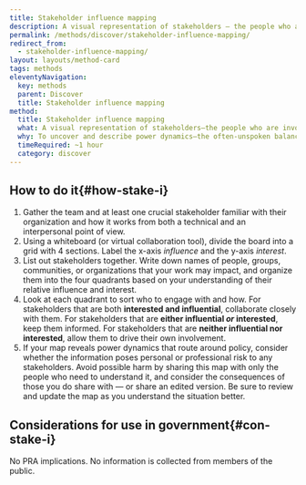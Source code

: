 ```yaml
---
title: Stakeholder influence mapping
description: A visual representation of stakeholders — the people who are involved — and their potential influence and impact on a project or service system, in comparison to one another.
permalink: /methods/discover/stakeholder-influence-mapping/
redirect_from:
  - stakeholder-influence-mapping/
layout: layouts/method-card
tags: methods
eleventyNavigation:
  key: methods
  parent: Discover
  title: Stakeholder influence mapping
method:
  title: Stakeholder influence mapping
  what: A visual representation of stakeholders—the people who are involved—and their potential influence and impact on a project or service system in comparison to one another.
  why: To uncover and describe power dynamics—the often-unspoken balances of influence and control—that can impact project outcomes. Stakeholder influence mapping also helps us prioritize which stakeholders to engage with and how, and informs our communication and engagement approach.
  timeRequired: ~1 hour
  category: discover
---
```


## How to do it{#how-stake-i}

1. Gather the team and at least one crucial stakeholder familiar with their organization and how it works from both a technical and an interpersonal point of view.
1. Using a whiteboard (or virtual collaboration tool), divide the board into a grid with 4 sections. Label the x-axis *influence* and the y-axis *interest*.
1. List out stakeholders together. Write down names of people, groups, communities, or organizations that your work may impact, and organize them into the four quadrants based on your understanding of their relative influence and interest.
1. Look at each quadrant to sort who to engage with and how. For stakeholders that are both __interested and influential__, collaborate closely with them. For stakeholders that are __either influential *or* interested__, keep them informed. For stakeholders that are __neither influential nor interested__, allow them to drive their own involvement.
1. If your map reveals power dynamics that route around policy, consider whether the information poses personal or professional risk to any stakeholders. Avoid possible harm by sharing this map with only the people who need to understand it, and consider the consequences of those you do share with — or share an edited version. Be sure to review and update the map as you understand the situation better.

<section class="method--section method--section--18f-example" markdown="1" >

## Considerations for use in government{#con-stake-i}

No PRA implications. No information is collected from members of the public.

</section>
